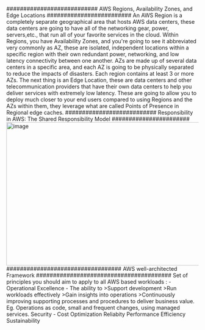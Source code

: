 ########################### AWS Regions, Availability Zones, and Edge Locations #########################
An AWS Region is a completely separate geographical area that hosts AWS data centers, these data centers are going to have all of the networking gear, power, servers,etc., that run all of your favorite services in the cloud.
Within Regions, you have Availability Zones, and you're going to see it abbreviated very commonly as AZ, these are isolated, independent locations within a specific region with their own redundant power, networking, and low latency connectivity between one another. AZs are made up of several data centers in a specific area, and each AZ is going to be physically separated to reduce the impacts of disasters. Each region contains at least 3 or more AZs.
The next thing is an Edge Location, these are data centers and other telecommunication providers that have their own data centers to help you deliver services with extremely low latency. These are going to allow you to deploy much closer to your end users compared to using Regions and the AZs within them, they leverage what are called Points of Presence in Regional edge caches.
########################### Responsibility in AWS: The Shared Responsibility Model #######################
<img width="710" height="376" alt="image" src="https://github.com/user-attachments/assets/cd14b44e-8723-4738-8ce2-179e8a857a64" />
################################## AWS well-architected Framework ########################################
Set of principles you should aim to apply to all AWS based workloads : -
Operational Excellence - The ability to >Support development >Run workloads effectively >Gain insights into operations >Continuously improving supporting processes and procedures to deliver business value. Eg. Operations as code, small and frequent changes, using managed services.
Security - 
Cost Optimization
Reliabity
Performance Efficiency
Sustainability
